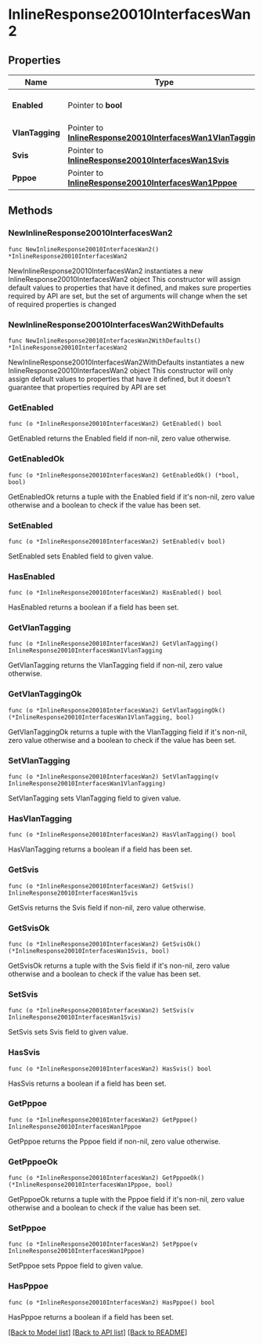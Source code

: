 # InlineResponse20010InterfacesWan2

## Properties

Name | Type | Description | Notes
------------ | ------------- | ------------- | -------------
**Enabled** | Pointer to **bool** | Enable or disable the interface. | [optional] 
**VlanTagging** | Pointer to [**InlineResponse20010InterfacesWan1VlanTagging**](InlineResponse20010InterfacesWan1VlanTagging.md) |  | [optional] 
**Svis** | Pointer to [**InlineResponse20010InterfacesWan1Svis**](InlineResponse20010InterfacesWan1Svis.md) |  | [optional] 
**Pppoe** | Pointer to [**InlineResponse20010InterfacesWan1Pppoe**](InlineResponse20010InterfacesWan1Pppoe.md) |  | [optional] 

## Methods

### NewInlineResponse20010InterfacesWan2

`func NewInlineResponse20010InterfacesWan2() *InlineResponse20010InterfacesWan2`

NewInlineResponse20010InterfacesWan2 instantiates a new InlineResponse20010InterfacesWan2 object
This constructor will assign default values to properties that have it defined,
and makes sure properties required by API are set, but the set of arguments
will change when the set of required properties is changed

### NewInlineResponse20010InterfacesWan2WithDefaults

`func NewInlineResponse20010InterfacesWan2WithDefaults() *InlineResponse20010InterfacesWan2`

NewInlineResponse20010InterfacesWan2WithDefaults instantiates a new InlineResponse20010InterfacesWan2 object
This constructor will only assign default values to properties that have it defined,
but it doesn't guarantee that properties required by API are set

### GetEnabled

`func (o *InlineResponse20010InterfacesWan2) GetEnabled() bool`

GetEnabled returns the Enabled field if non-nil, zero value otherwise.

### GetEnabledOk

`func (o *InlineResponse20010InterfacesWan2) GetEnabledOk() (*bool, bool)`

GetEnabledOk returns a tuple with the Enabled field if it's non-nil, zero value otherwise
and a boolean to check if the value has been set.

### SetEnabled

`func (o *InlineResponse20010InterfacesWan2) SetEnabled(v bool)`

SetEnabled sets Enabled field to given value.

### HasEnabled

`func (o *InlineResponse20010InterfacesWan2) HasEnabled() bool`

HasEnabled returns a boolean if a field has been set.

### GetVlanTagging

`func (o *InlineResponse20010InterfacesWan2) GetVlanTagging() InlineResponse20010InterfacesWan1VlanTagging`

GetVlanTagging returns the VlanTagging field if non-nil, zero value otherwise.

### GetVlanTaggingOk

`func (o *InlineResponse20010InterfacesWan2) GetVlanTaggingOk() (*InlineResponse20010InterfacesWan1VlanTagging, bool)`

GetVlanTaggingOk returns a tuple with the VlanTagging field if it's non-nil, zero value otherwise
and a boolean to check if the value has been set.

### SetVlanTagging

`func (o *InlineResponse20010InterfacesWan2) SetVlanTagging(v InlineResponse20010InterfacesWan1VlanTagging)`

SetVlanTagging sets VlanTagging field to given value.

### HasVlanTagging

`func (o *InlineResponse20010InterfacesWan2) HasVlanTagging() bool`

HasVlanTagging returns a boolean if a field has been set.

### GetSvis

`func (o *InlineResponse20010InterfacesWan2) GetSvis() InlineResponse20010InterfacesWan1Svis`

GetSvis returns the Svis field if non-nil, zero value otherwise.

### GetSvisOk

`func (o *InlineResponse20010InterfacesWan2) GetSvisOk() (*InlineResponse20010InterfacesWan1Svis, bool)`

GetSvisOk returns a tuple with the Svis field if it's non-nil, zero value otherwise
and a boolean to check if the value has been set.

### SetSvis

`func (o *InlineResponse20010InterfacesWan2) SetSvis(v InlineResponse20010InterfacesWan1Svis)`

SetSvis sets Svis field to given value.

### HasSvis

`func (o *InlineResponse20010InterfacesWan2) HasSvis() bool`

HasSvis returns a boolean if a field has been set.

### GetPppoe

`func (o *InlineResponse20010InterfacesWan2) GetPppoe() InlineResponse20010InterfacesWan1Pppoe`

GetPppoe returns the Pppoe field if non-nil, zero value otherwise.

### GetPppoeOk

`func (o *InlineResponse20010InterfacesWan2) GetPppoeOk() (*InlineResponse20010InterfacesWan1Pppoe, bool)`

GetPppoeOk returns a tuple with the Pppoe field if it's non-nil, zero value otherwise
and a boolean to check if the value has been set.

### SetPppoe

`func (o *InlineResponse20010InterfacesWan2) SetPppoe(v InlineResponse20010InterfacesWan1Pppoe)`

SetPppoe sets Pppoe field to given value.

### HasPppoe

`func (o *InlineResponse20010InterfacesWan2) HasPppoe() bool`

HasPppoe returns a boolean if a field has been set.


[[Back to Model list]](../README.md#documentation-for-models) [[Back to API list]](../README.md#documentation-for-api-endpoints) [[Back to README]](../README.md)


